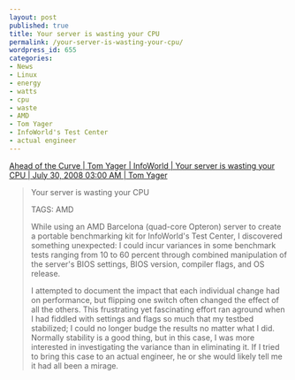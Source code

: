 ```yaml
---
layout: post
published: true
title: Your server is wasting your CPU
permalink: /your-server-is-wasting-your-cpu/
wordpress_id: 655
categories:
- News
- Linux
- energy
- watts
- cpu
- waste
- AMD
- Tom Yager
- InfoWorld's Test Center
- actual engineer
---
```

<a href="http://www.infoworld.com/blog/13">Ahead of the Curve | Tom Yager | InfoWorld | Your server is wasting your CPU | July 30, 2008 03:00 AM | Tom Yager</a>
<blockquote>Your server is wasting your CPU

TAGS: AMD

While using an AMD Barcelona (quad-core Opteron) server to create a portable benchmarking kit for InfoWorld's Test Center, I discovered something unexpected: I could incur variances in some benchmark tests ranging from 10 to 60 percent through combined manipulation of the server's BIOS settings, BIOS version, compiler flags, and OS release.



I attempted to document the impact that each individual change had on performance, but flipping one switch often changed the effect of all the others. This frustrating yet fascinating effort ran aground when I had fiddled with settings and flags so much that my testbed stabilized; I could no longer budge the results no matter what I did. Normally stability is a good thing, but in this case, I was more interested in investigating the variance than in eliminating it. If I tried to bring this case to an actual engineer, he or she would likely tell me it had all been a mirage.</blockquote>
